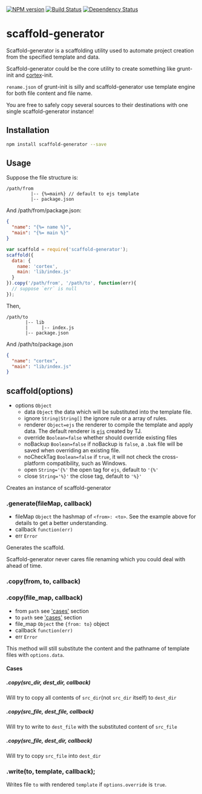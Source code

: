 [![NPM version](https://badge.fury.io/js/scaffold-generator.svg)](http://badge.fury.io/js/scaffold-generator)
[![Build Status](https://travis-ci.org/kaelzhang/node-scaffold-generator.svg?branch=master)](https://travis-ci.org/kaelzhang/node-scaffold-generator)
[![Dependency Status](https://gemnasium.com/kaelzhang/node-scaffold-generator.svg)](https://gemnasium.com/kaelzhang/node-scaffold-generator)

# scaffold-generator

Scaffold-generator is a scaffolding utility used to automate project creation from the specified template and data.

Scaffold-generator could be the core utility to create something like grunt-init and [cortex](https://github.com/cortexjs/cortex)-init.

`rename.json` of grunt-init is silly and scaffold-generator use template engine for both file content and file name.

You are free to safely copy several sources to their destinations with one single scaffold-generator instance!

## Installation

```bash
npm install scaffold-generator --save
```

## Usage

Suppose the file structure is:

```
/path/from
         |-- {%=main%} // default to ejs template
         |-- package.json
```

And /path/from/package.json:

```json
{
  "name": "{%= name %}",
  "main": "{%= main %}"
}
```

```js
var scaffold = require('scaffold-generator');
scaffold({
  data: {
    name: 'cortex',
    main: 'lib/index.js'
  }
}).copy('/path/from', '/path/to', function(err){
  // suppose `err` is null
});
```

Then,

```
/path/to
       |-- lib
       |     |-- index.js
       |-- package.json
```

And /path/to/package.json

```json
{
  "name": "cortex",
  "main": "lib/index.js"
}
```


## scaffold(options)

- options `Object` 
    - data `Object` the data which will be substituted into the template file.
    - ignore `String|String[]` the ignore rule or a array of rules.
    - renderer `Object=ejs` the renderer to compile the template and apply data. The default renderer is [`ejs`](http://www.npmjs.org/package/ejs) created by TJ.
    - override `Boolean=false` whether should override existing files
    - noBackup `Boolean=false` if noBackup is `false`, a `.bak` file will be saved when overriding an existing file.
    - noCheckTag `Boolean=false` if `true`, it will not check the cross-platform compatibility, such as Windows.
    - open `String='{%'` the open tag for `ejs`, default to `'{%'`
    - close `String='%}'` the close tag, default to `'%}'`

Creates an instance of scaffold-generator

### .generate(fileMap, callback)

- fileMap `Object` the hashmap of `<from>: <to>`. See the example above for details to get a better understanding.
- callback `function(err)`
- err `Error`

Generates the scaffold.

Scaffold-generator never cares file renaming which you could deal with ahead of time.

### .copy(from, to, callback)
### .copy(file_map, callback)

- from `path` see ['cases'](#cases) section
- to `path` see ['cases'](#cases) section
- file_map `Object` the `{from: to}` object
- callback `function(err)`
- err `Error`

This method will still substitute the content and the pathname of template files with `options.data`.


#### Cases

##### .copy(src_dir, dest_dir, callback)

Will try to copy all contents of `src_dir`(not `src_dir` itself) to `dest_dir`

##### .copy(src_file, dest_file, callback)

Will try to write to `dest_file` with the substituted content of `src_file`

##### .copy(src_file, dest_dir, callback)

Will try to copy `src_file` into `dest_dir`


### .write(to, template, callback);

Writes file `to` with rendered `template` if `options.override` is `true`. 

